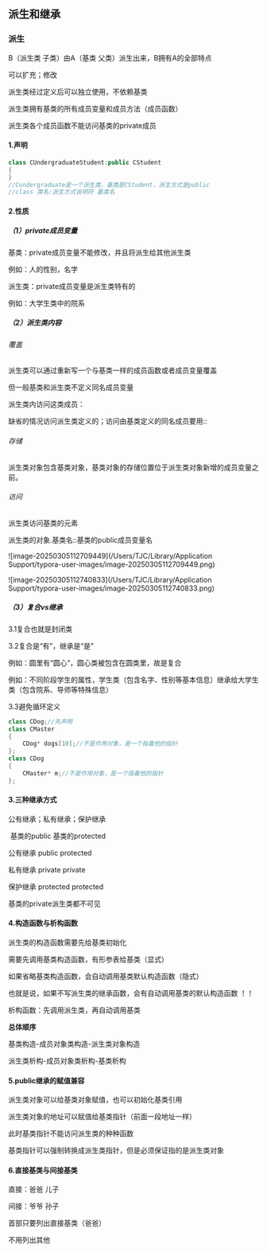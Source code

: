 ## 派生和继承

### 派生

B（派生类 子类）由A（基类 父类）派生出来，B拥有A的全部特点

可以扩充；修改

派生类经过定义后可以独立使用，不依赖基类

派生类拥有基类的所有成员变量和成员方法（成员函数）

派生类各个成员函数不能访问基类的private成员

#### 1.声明

```C++
class CUndergraduateStudent:public CStudent
{
}
//Cundergraduate是一个派生类，基类是CStudent，派生方式是public
//class 类名:派生方式说明符 基类名
```

#### 2.性质

##### （1）private成员变量

基类：private成员变量不能修改，并且将派生给其他派生类

例如：人的性别，名字

派生类：private成员变量是派生类特有的

例如：大学生类中的院系

##### （2）派生类内容

###### 覆盖

派生类可以通过重新写一个与基类一样的成员函数或者成员变量覆盖

但一般基类和派生类不定义同名成员变量

派生类内访问这类成员：

缺省的情况访问派生类定义的；访问由基类定义的同名成员要用::

###### 存储

派生类对象包含基类对象，基类对象的存储位置位于派生类对象新增的成员变量之前。

###### 访问

派生类访问基类的元素

派生类的对象.基类名::基类的public成员变量名

![image-20250305112709449](/Users/TJC/Library/Application Support/typora-user-images/image-20250305112709449.png)

![image-20250305112740833](/Users/TJC/Library/Application Support/typora-user-images/image-20250305112740833.png)

##### （3）复合vs继承

3.1复合也就是封闭类

3.2复合是“有”，继承是“是”

例如：圆里有“圆心“，圆心类被包含在圆类里，故是复合

例如：不同阶段学生的属性，学生类（包含名字、性别等基本信息）继承给大学生类（包含院系、导师等特殊信息）

3.3避免循环定义

```C++
class CDog;//先声明
class CMaster
{
	CDog* dogs[10];//不是作用对象，是一个指着他的指针
};
class CDog
{
	CMaster* m;//不是作用对象，是一个指着他的指针
};
```

#### 3.三种继承方式

公有继承；私有继承；保护继承

​		基类的public	基类的protected

公有继承	public		protected

私有继承	private		private

保护继承	protected	protected		

基类的private派生类都不可见

#### 4.构造函数与析构函数

派生类的构造函数需要先给基类初始化

需要先调用基类构造函数，有形参表给基类（显式）

如果省略基类构造函数，会自动调用基类默认构造函数（隐式）

也就是说，如果不写派生类的继承函数，会有自动调用基类的默认构造函数 ！！

析构函数：先调用派生类，再自动调用基类

**总体顺序**

基类构造-成员对象类构造-派生类对象构造

派生类析构-成员对象类析构-基类析构

#### 5.public继承的赋值兼容

派生类对象可以给基类对象赋值，也可以初始化基类引用

派生类对象的地址可以赋值给基类指针（前面一段地址一样）

此时基类指针不能访问派生类的种种函数

基类指针可以强制转换成派生类指针，但是必须保证指的是派生类对象

#### 6.直接基类与间接基类

直接：爸爸 儿子

间接：爷爷 孙子

首部只要列出直接基类（爸爸）

不用列出其他